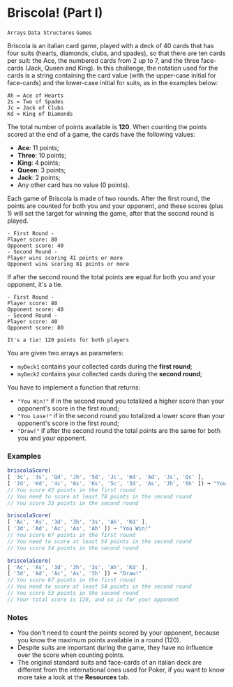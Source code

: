# Briscola! (Part I)

`Arrays` `Data Structures` `Games`

Briscola is an italian card game, played with a deck of 40 cards that has four suits (hearts, diamonds, clubs, and spades), so that there are ten cards per suit: the Ace, the numbered cards from 2 up to 7, and the three face-cards (Jack, Queen and King). In this challenge, the notation used for the cards is a string containing the card value (with the upper-case initial for face-cards) and the lower-case initial for suits, as in the examples below:

```
Ah = Ace of Hearts
2s = Two of Spades
Jc = Jack of Clubs
Kd = King of Diamonds
```

The total number of points available is **120**. When counting the points scored at the end of a game, the cards have the following values:

- **Ace**: 11 points;
- **Three**: 10 points;
- **King**: 4 points;
- **Queen**: 3 points;
- **Jack**: 2 points;
- Any other card has no value (0 points).

Each game of Briscola is made of two rounds. After the first round, the points are counted for both you and your opponent, and these scores (plus 1) will set the target for winning the game, after that the second round is played.

```
- First Round -
Player score: 80
Opponent score: 40
- Second Round -
Player wins scoring 41 points or more
Opponent wins scoring 81 points or more
```

If after the second round the total points are equal for both you and your opponent, it's a tie.

```
- First Round -
Player score: 80
Opponent score: 40
- Second Round -
Player score: 40
Opponent score: 80

It's a tie! 120 points for both players
```

You are given two arrays as parameters:

- `myDeck1` contains your collected cards during the **first round**;
- `myDeck2` contains your collected cards during the **second round**;

You have to implement a function that returns:

- `"You Win!"` if in the second round you totalized a higher score than your opponent's score in the first round;
- `"You Lose!"` if in the second round you totalized a lower score than your opponent's score in the first round;
- `"Draw!"` if after the second round the total points are the same for both you and your opponent.

### Examples

```js
briscolaScore(
[ '3c', '3s', 'Qd', 'Jh', '5d', 'Jc', '6d', 'Ad', 'Js', 'Qc' ],
[ 'Jd', 'Kd', '4c', '6s', 'Ks', '5c', '3d', 'As', 'Jh', '6h' ]) ➞ "You Lose!"
// You score 43 points in the first round
// You need to score at least 78 points in the second round
// You score 33 points in the second round

briscolaScore(
[ 'Ac', 'As', '3d', '3h', '3s', 'Ah', 'Kd' ],
[ '3d', 'Ad', 'Ac', 'As', 'Ah' ]) ➞ "You Win!"
// You score 67 points in the first round
// You need to score at least 54 points in the second round
// You score 54 points in the second round

briscolaScore(
[ 'Ac', 'As', '3d', '3h', '3s', 'Ah', 'Kd' ],
[ '3d', 'Ad', 'Ac', 'As', '3h' ]) ➞ "Draw!"
// You score 67 points in the first round
// You need to score at least 54 points in the second round
// You score 53 points in the second round
// Your total score is 120, and so is for your opponent
```

### Notes

- You don't need to count the points scored by your opponent, because you know the maximum points available in a round (120).
- Despite suits are important during the game, they have no influence over the score when counting points.
- The original standard suits and face-cards of an italian deck are different from the international ones used for Poker, if you want to know more take a look at the **Resources** tab.
